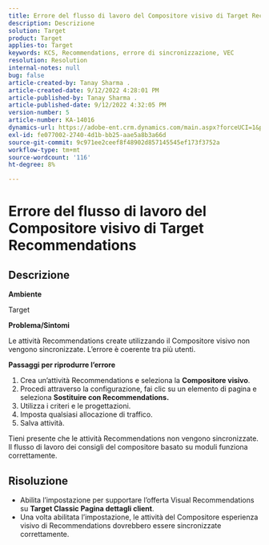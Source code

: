 ```yaml
---
title: Errore del flusso di lavoro del Compositore visivo di Target Recommendations
description: Descrizione
solution: Target
product: Target
applies-to: Target
keywords: KCS, Recommendations, errore di sincronizzazione, VEC
resolution: Resolution
internal-notes: null
bug: false
article-created-by: Tanay Sharma .
article-created-date: 9/12/2022 4:28:01 PM
article-published-by: Tanay Sharma .
article-published-date: 9/12/2022 4:32:05 PM
version-number: 5
article-number: KA-14016
dynamics-url: https://adobe-ent.crm.dynamics.com/main.aspx?forceUCI=1&pagetype=entityrecord&etn=knowledgearticle&id=4bbfbbd8-b732-ed11-9db1-002248086735
exl-id: fe077002-2740-4d1b-bb25-aae5a8b3a66d
source-git-commit: 9c971ee2ceef8f48902d857145545ef173f3752a
workflow-type: tm+mt
source-wordcount: '116'
ht-degree: 8%

---
```


# Errore del flusso di lavoro del Compositore visivo di Target Recommendations

## Descrizione


<b>Ambiente</b>

Target



<b>Problema/Sintomi</b>

Le attività Recommendations create utilizzando il Compositore visivo non vengono sincronizzate. L’errore è coerente tra più utenti.

<b>Passaggi per riprodurre l’errore</b>

1. Crea un’attività Recommendations e seleziona la <b>Compositore visivo</b>.
2. Procedi attraverso la configurazione, fai clic su un elemento di pagina e seleziona <b>Sostituire con Recommendations.</b>
3. Utilizza i criteri e le progettazioni.
4. Imposta qualsiasi allocazione di traffico.
5. Salva attività.




Tieni presente che le attività Recommendations non vengono sincronizzate. Il flusso di lavoro dei consigli del compositore basato su moduli funziona correttamente.


## Risoluzione


- Abilita l’impostazione per supportare l’offerta Visual Recommendations su <b>Target Classic </b> <b>Pagina dettagli client</b>.
- Una volta abilitata l’impostazione, le attività del Compositore esperienza visivo di Recommendations dovrebbero essere sincronizzate correttamente.
